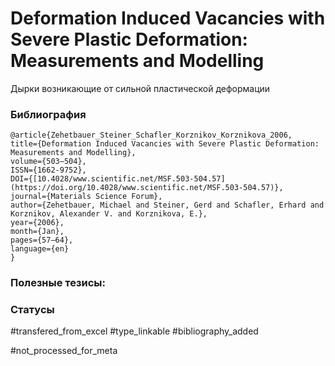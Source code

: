 # Deformation Induced Vacancies with Severe Plastic Deformation: Measurements and Modelling

Дырки возникающие от сильной пластической деформации

### Библиография
```
@article{Zehetbauer_Steiner_Schafler_Korznikov_Korznikova_2006,
title={Deformation Induced Vacancies with Severe Plastic Deformation: Measurements and Modelling},
volume={503–504},
ISSN={1662-9752},
DOI={[10.4028/www.scientific.net/MSF.503-504.57](https://doi.org/10.4028/www.scientific.net/MSF.503-504.57)},
journal={Materials Science Forum},
author={Zehetbauer, Michael and Steiner, Gerd and Schafler, Erhard and Korznikov, Alexander V. and Korznikova, E.},
year={2006},
month={Jan},
pages={57–64},
language={en}
}
```

### Полезные тезисы:

### Статусы
#transfered_from_excel 
#type_linkable 
#bibliography_added

#not_processed_for_meta
